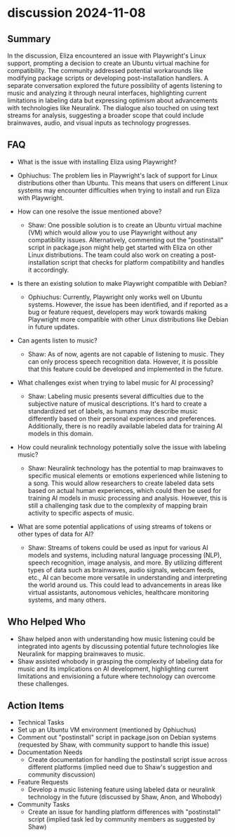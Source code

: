 # discussion 2024-11-08

## Summary

In the discussion, Eliza encountered an issue with Playwright's Linux support, prompting a decision to create an Ubuntu
virtual machine for compatibility. The community addressed potential workarounds like modifying package scripts or
developing post-installation handlers. A separate conversation explored the future possibility of agents listening to
music and analyzing it through neural interfaces, highlighting current limitations in labeling data but expressing
optimism about advancements with technologies like Neuralink. The dialogue also touched on using text streams for
analysis, suggesting a broader scope that could include brainwaves, audio, and visual inputs as technology progresses.

## FAQ

- What is the issue with installing Eliza using Playwright?
- Ophiuchus: The problem lies in Playwright's lack of support for Linux distributions other than Ubuntu. This means that
  users on different Linux systems may encounter difficulties when trying to install and run Eliza with Playwright.

- How can one resolve the issue mentioned above?

    - Shaw: One possible solution is to create an Ubuntu virtual machine (VM) which would allow you to use Playwright
      without any compatibility issues. Alternatively, commenting out the "postinstall" script in package.json might
      help get started with Eliza on other Linux distributions. The team could also work on creating a post-installation
      script that checks for platform compatibility and handles it accordingly.

- Is there an existing solution to make Playwright compatible with Debian?

    - Ophiuchus: Currently, Playwright only works well on Ubuntu systems. However, the issue has been identified, and if
      reported as a bug or feature request, developers may work towards making Playwright more compatible with other
      Linux distributions like Debian in future updates.

- Can agents listen to music?

    - Shaw: As of now, agents are not capable of listening to music. They can only process speech recognition data.
      However, it is possible that this feature could be developed and implemented in the future.

- What challenges exist when trying to label music for AI processing?

    - Shaw: Labeling music presents several difficulties due to the subjective nature of musical descriptions. It's hard
      to create a standardized set of labels, as humans may describe music differently based on their personal
      experiences and preferences. Additionally, there is no readily available labeled data for training AI models in
      this domain.

- How could neuralink technology potentially solve the issue with labeling music?

    - Shaw: Neuralink technology has the potential to map brainwaves to specific musical elements or emotions
      experienced while listening to a song. This would allow researchers to create labeled data sets based on actual
      human experiences, which could then be used for training AI models in music processing and analysis. However, this
      is still a challenging task due to the complexity of mapping brain activity to specific aspects of music.

- What are some potential applications of using streams of tokens or other types of data for AI?
    - Shaw: Streams of tokens could be used as input for various AI models and systems, including natural language
      processing (NLP), speech recognition, image analysis, and more. By utilizing different types of data such as
      brainwaves, audio signals, webcam feeds, etc., AI can become more versatile in understanding and interpreting the
      world around us. This could lead to advancements in areas like virtual assistants, autonomous vehicles, healthcare
      monitoring systems, and many others.

## Who Helped Who

- Shaw helped anon with understanding how music listening could be integrated into agents by discussing potential future
  technologies like Neuralink for mapping brainwaves to music.
- Shaw assisted whobody in grasping the complexity of labeling data for music and its implications on AI development, highlighting current limitations and envisioning a future where technology can overcome these challenges.

## Action Items

- Technical Tasks
- Set up an Ubuntu VM environment (mentioned by Ophiuchus)
- Comment out "postinstall" script in package.json on Debian systems (requested by Shaw, with community support to
  handle this issue)
- Documentation Needs
    - Create documentation for handling the postinstall script issue across different platforms (implied need due to
      Shaw's suggestion and community discussion)
- Feature Requests
    - Develop a music listening feature using labeled data or neuralink technology in the future (discussed by Shaw,
      Anon, and Whobody)
- Community Tasks
    - Create an issue for handling platform differences with "postinstall" script (implied task led by community members
      as suggested by Shaw)
